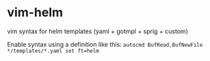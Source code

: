 # vim-helm
vim syntax for helm templates (yaml + gotmpl + sprig + custom)

Enable syntax using a definition like this:
`autocmd BufRead,BufNewFile */templates/*.yaml set ft=helm`
